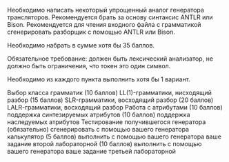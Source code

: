 Необходимо написать некоторый упрощенный аналог генератора трансляторов. Рекомендуется брать за основу синтаксис ANTLR или Bison. Рекомендуется для чтения входного файла с грамматикой сгенерировать разборщик с помощью ANTLR или Bison.

Необходимо набрать в сумме хотя бы 35 баллов.

Обязательное требование: должен быть лексический анализатор, не должно быть ограничения, что токен это один символ.

Необходимо из каждого пункта выполнить хотя бы 1 вариант.

Выбор класса грамматик
(10 баллов) LL(1)-грамматики, нисходящий разбор
(15 баллов) SLR-грамматики, восходящий разбор
(20 баллов) LALR-грамматики, восходящий разбор
Работа с атрибутами
(10 баллов) поддержка синтезируемых атрибутов
(10 баллов) поддержка наследуемых атрибутов
Тестирование получившегося генератора
(обязательно) сгенерировать с помощью вашего генератора калькулятор
(5 баллов) выполнить с помощью вашего генератора ваше задание второй лабораторной
(10 баллов) выполнить с помощью вашего генератора ваше задание третьей лабораторной
